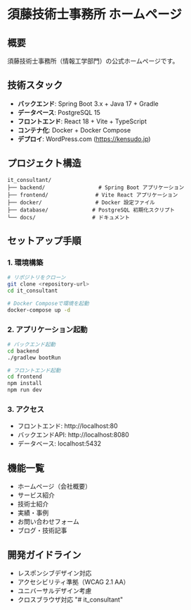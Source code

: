 # 須藤技術士事務所 ホームページ

## 概要
須藤技術士事務所（情報工学部門）の公式ホームページです。

## 技術スタック
- **バックエンド**: Spring Boot 3.x + Java 17 + Gradle
- **データベース**: PostgreSQL 15
- **フロントエンド**: React 18 + Vite + TypeScript
- **コンテナ化**: Docker + Docker Compose
- **デプロイ**: WordPress.com (https://kensudo.jp)

## プロジェクト構造
```
it_consultant/
├── backend/                 # Spring Boot アプリケーション
├── frontend/               # Vite React アプリケーション
├── docker/                 # Docker 設定ファイル
├── database/              # PostgreSQL 初期化スクリプト
└── docs/                  # ドキュメント
```

## セットアップ手順

### 1. 環境構築
```bash
# リポジトリをクローン
git clone <repository-url>
cd it_consultant

# Docker Composeで環境を起動
docker-compose up -d
```

### 2. アプリケーション起動
```bash
# バックエンド起動
cd backend
./gradlew bootRun

# フロントエンド起動
cd frontend
npm install
npm run dev
```

### 3. アクセス
- フロントエンド: http://localhost:80
- バックエンドAPI: http://localhost:8080
- データベース: localhost:5432

## 機能一覧
- ホームページ（会社概要）
- サービス紹介
- 技術士紹介
- 実績・事例
- お問い合わせフォーム
- ブログ・技術記事

## 開発ガイドライン
- レスポンシブデザイン対応
- アクセシビリティ準拠（WCAG 2.1 AA）
- ユニバーサルデザイン考慮
- クロスブラウザ対応 "# it_consultant" 
